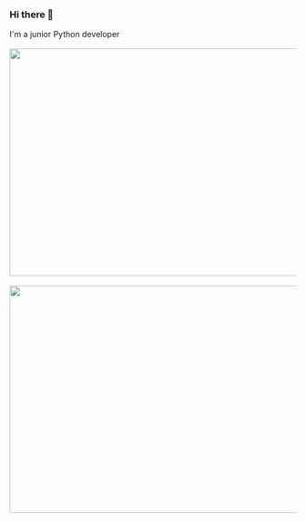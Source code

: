 ### Hi there 👋
I'm a junior Python developer
<br /><br />
<a href="https://wakatime.com"><img src="https://wakatime.com/share/@Moussiao/1f89a896-654f-44b9-8943-1b5050a74f53.png" width="600" height="400"/></a>
<br /><br />
<a href="https://wakatime.com"><img src="https://wakatime.com/share/@Moussiao/a0750ed6-4bcf-4b55-8103-e0df18aae4de.png" width="600" height="400"/></a>

<!--
**Moussiao/Moussiao** is a ✨ _special_ ✨ repository because its `README.md` (this file) appears on your GitHub profile.

Here are some ideas to get you started:

- 🔭 I’m currently working on ...
- 🌱 I’m currently learning ...
- 👯 I’m looking to collaborate on ...
- 🤔 I’m looking for help with ...
- 💬 Ask me about ...
- 📫 How to reach me: ...
- 😄 Pronouns: ...
- ⚡ Fun fact: ...
-->
